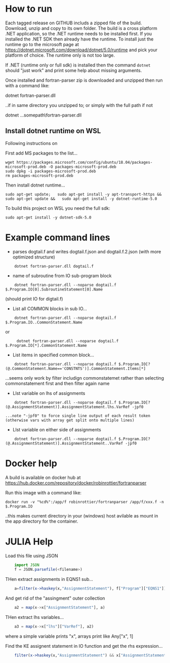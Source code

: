 
How to run
==========
Each tagged release on GITHUB includs a zipped file of the build. Download, unzip and copy to its own folder. The build is a cross platform .NET application, so the .NET runtime needs to be installed first. If you installed the .NET SDK then already have the runtime. To install just the runtime go to the microsoft page at https://dotnet.microsoft.com/download/dotnet/5.0/runtime and pick your platform of choice. The runtime only is not too large.

If .NET (runtime only or full sdk) is installed then the command `dotnet` should "just work" and print some help about missing arguments.

Once installed and fortran-parser zip is downloaded and unzipped then run with a command like:

dotnet fortran-parser.dll

..if in same directory you unzipped to; or simply with the full path if not

dotnet ...somepath\fortran-parser.dll
	

Install dotnet runtime on WSL
-----------------------------
Following instructions on

First add MS packages to the list...
```
wget https://packages.microsoft.com/config/ubuntu/18.04/packages-microsoft-prod.deb -O packages-microsoft-prod.deb
sudo dpkg -i packages-microsoft-prod.deb
rm packages-microsoft-prod.deb
```
Then install dotnet runtime...
```
sudo apt-get update;   sudo apt-get install -y apt-transport-https &&   sudo apt-get update &&   sudo apt-get install -y dotnet-runtime-5.0
```
To build this project on WSL you need the full sdk:
```
sudo apt-get install -y dotnet-sdk-5.0
```

Example command lines
=====================

- parses dogtail.f and writes dogtail.f.json and dogtail.f.2.json (with more optimized structure)
```
	dotnet fortran-parser.dll dogtail.f
```
- name of subroutine from IO sub-program block
```
	dotnet fortran-parser.dll --noparse dogtail.f $.Program.IO[0].SubroutineStatement[0].Name
```
  (should print IO for digtail.f)

- List all COMMON blocks in sub IO...
```
	dotnet fortran-parser.dll --noparse dogtail.f $.Program.IO..CommonStatement.Name
```
  or
```
   	 dotnet fortran-parser.dll --noparse dogtail.f $.Program.IO[*].CommonStatement.Name
```

- List items in specified common block...
```
    dotnet fortran-parser.dll --noparse dogtail.f $.Program.IO[?(@.CommonStatement.Name=='CONSTNTS')].CommonStatement.Items[*]
```
  ...seems only work by filter includign commonstatemet rather than selecting commonstatement first and then filter again name

 - LIst variable on lhs of assignments
```
	dotnet fortran-parser.dll --noparse dogtail.f $.Program.IO[?(@.AssignmentStatement)].AssignmentStatement.lhs.VarRef -jpf0
```
	...note "-jpf0" to force single line output of each result token (otherwise vars with array get split onto multiple lines)

 - LIst variable on either side of assignments
```
	dotnet fortran-parser.dll --noparse dogtail.f $.Program.IO[?(@.AssignmentStatement)].AssignmentStatement..VarRef -jpf0
```


Docker help
===========

A build is available on docker hub at https://hub.docker.com/repository/docker/robinrottier/fortranparser

Run this image with a command like:
```
docker run -v "%cd%":/app/f robinrottier/fortranparser /app/f/xxx.f -n $.Program.IO
```

..this makes current directory in your (windows) host avilable as mount in the app directory for the container.

JULIA Help
==========
Load this file using JSON
```julia
	import JSON
	f = JSON.parsefile(<filename>)
```
THen extract assignments in EQNS1 sub...
```julia
	a=filter(x->haskey(x,"AssignmentStatement"), f["Program"]["EQNS1"])
```
And get rid of the "assingment" outer collection
```julia
	a2 = map(x->x["AssignmentStatement"], a)
```
THen extract lhs variables...
```julia
	a3 = map(x->x["lhs"]["VarRef"], a2)
```
where a simple variable prints "x", arrays print like Any["x", 1]

Find the KE assignent statement in IO function and get the rhs expression...
```julia
	filter(x->haskey(x,"AssignmentStatement") && x["AssignmentStatement"]["lhs"]["VarRef"] == "KE", f["Program"]["IO"])[1]["AssignmentStatement"]["rhs"]
```

